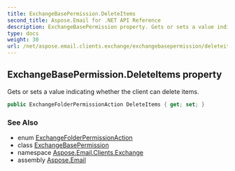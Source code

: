 ```yaml
---
title: ExchangeBasePermission.DeleteItems
second_title: Aspose.Email for .NET API Reference
description: ExchangeBasePermission property. Gets or sets a value indicating whether the client can delete items
type: docs
weight: 30
url: /net/aspose.email.clients.exchange/exchangebasepermission/deleteitems/
---
```

## ExchangeBasePermission.DeleteItems property

Gets or sets a value indicating whether the client can delete items.

```csharp
public ExchangeFolderPermissionAction DeleteItems { get; set; }
```

### See Also

* enum [ExchangeFolderPermissionAction](../../exchangefolderpermissionaction/)
* class [ExchangeBasePermission](../)
* namespace [Aspose.Email.Clients.Exchange](../../exchangebasepermission/)
* assembly [Aspose.Email](../../../)


